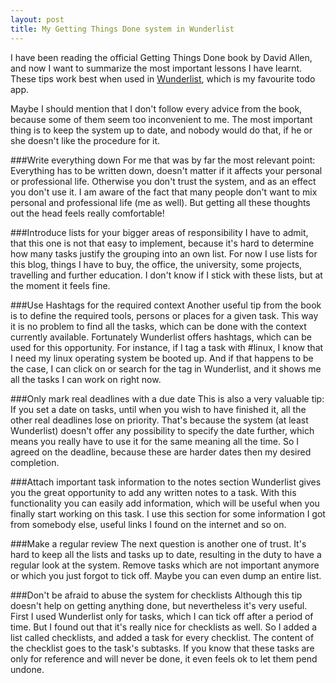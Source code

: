 ```yaml
---
layout: post
title: My Getting Things Done system in Wunderlist
---
```

I have been reading the official Getting Things Done book by David Allen, and now I want to summarize the most important
lessons I have learnt. These tips work best when used in [Wunderlist](http://www.wunderlist.com), which is my favourite
todo app.

Maybe I should mention that I don't follow every advice from the book, because some of them seem too inconvenient to me.
The most important thing is to keep the system up to date, and nobody would do that, if he or she doesn't like the
procedure for it.

###Write everything down
For me that was by far the most relevant point: Everything has to be written down, doesn't matter if it affects your
personal or professional life. Otherwise you don't trust the system, and as an effect you don't use it. I am aware of
the fact that many people don't want to mix personal and professional life (me as well). But getting all these thoughts
out the head feels really comfortable!

###Introduce lists for your bigger areas of responsibility
I have to admit, that this one is not that easy to implement, because it's hard to determine how many tasks justify the
grouping into an own list. For now I use lists for this blog, things I have to buy, the office, the university, some
projects, travelling and further education. I don't know if I stick with these lists, but at the moment it feels fine.

###Use Hashtags for the required context
Another useful tip from the book is to define the required tools, persons or places for a given task. This way it is no
problem to find all the tasks, which can be done with the context currently available. Fortunately Wunderlist offers
hashtags, which can be used for this opportunity. For instance, if I tag a task with \#linux, I know that I need my
linux operating system be booted up. And if that happens to be the case, I can click on or search for the tag in
Wunderlist, and it shows me all the tasks I can work on right now.

###Only mark real deadlines with a due date
This is also a very valuable tip: If you set a date on tasks, until when you wish to have finished it, all the other
real deadlines lose on priority. That's because the system (at least Wunderlist) doesn't offer any possibility to
specify the date further, which means you really have to use it for the same meaning all the time. So I agreed on the
deadline, because these are harder dates then my desired completion.

###Attach important task information to the notes section
Wunderlist gives you the great opportunity to add any written notes to a task. With this functionality you can easily
add information, which will be useful when you finally start working on this task. I use this section for some
information I got from somebody else, useful links I found on the internet and so on.

###Make a regular review
The next question is another one of trust. It's hard to keep all the lists and tasks up to date, resulting in the duty
to have a regular look at the system. Remove tasks which are not important anymore or which you just forgot to tick off.
Maybe you can even dump an entire list.

###Don't be afraid to abuse the system for checklists
Although this tip doesn't help on getting anything done, but nevertheless it's very useful. First I used Wunderlist only
for tasks, which I can tick off after a period of time. But I found out that it's really nice for checklists as well. So
I added a list called checklists, and added a task for every checklist. The content of the checklist goes to the task's
subtasks. If you know that these tasks are only for reference and will never be done, it even feels ok to let them pend
undone.
